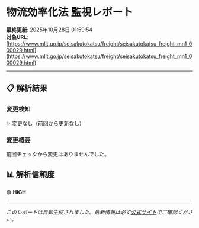 # 物流効率化法 監視レポート

**最終更新**: 2025年10月28日 01:59:54  
**対象URL**: [https://www.mlit.go.jp/seisakutokatsu/freight/seisakutokatsu_freight_mn1_000029.html](https://www.mlit.go.jp/seisakutokatsu/freight/seisakutokatsu_freight_mn1_000029.html)

---

## 📋 解析結果

### 変更検知

✨ 変更なし（前回から更新なし）

### 変更概要

前回チェックから変更はありませんでした。

## 📊 解析信頼度

🟢 **HIGH**

---

*このレポートは自動生成されました。最新情報は必ず[公式サイト](https://www.mlit.go.jp/seisakutokatsu/freight/seisakutokatsu_freight_mn1_000029.html)でご確認ください。*
